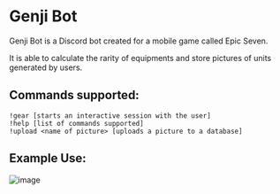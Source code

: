 # Genji Bot

Genji Bot is a Discord bot created for a mobile game called Epic Seven.

It is able to calculate the rarity of equipments and store pictures of units generated by users.

## Commands supported:
```
!gear [starts an interactive session with the user]
!help [list of commands supported]
!upload <name of picture> [uploads a picture to a database]
```
  
## Example Use:

![image](https://user-images.githubusercontent.com/60508293/122029087-7574db80-cd81-11eb-9703-7de0823e2cef.png)
